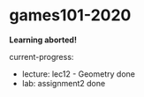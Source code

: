 # games101-2020

**Learning aborted!**

current-progress:

- lecture: lec12 - Geometry done
- lab: assignment2 done
